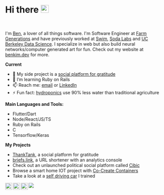 # Hi there <img src="https://media.giphy.com/media/hvRJCLFzcasrR4ia7z/giphy.gif" width="25px">
<br />

I'm [Ben](https://www.benkim.dev), a lover of all things software. I'm Software Engineer at [Farm Generations](https://www.farmgenerations.coop/) and have previously worked at [Swim](https://swimapp.io/), [Soda Labs](https://sodalabs.co/) and [UC Berkeley Data Science](https://data.berkeley.edu/). I specialize in web but also build neural networks/computer generated art for fun. Check out my website at [benkim.dev](https://www.benkim.dev) for more.

**Current**
- 🔭 My side project is a [social platform for gratitude](https://github.com/thank-tank)
- 🌱 I’m learning Ruby on Rails
- 📫 Reach me: [email](mailto:1996byk@gmail.com?subject=Hi!) or [LinkedIn](https://www.linkedin.com/in/ben-kim-740412149/)
- ⚡ Fun fact: [hydroponics](https://www.wikiwand.com/en/Hydroponics) use 90% less water than traditional agriculture

**Main Languages and Tools:**  
- Flutter/Dart
- Node/React/JS/TS
- Ruby on Rails
- C
- Tensorflow/Keras

**My Projects**
- [ThankTank](https://www.thanktank.app), a social platform for gratitude
- [briefs.link](https://www.briefs.link), a URL shortener with an analytics console
- Check out an unlaunched political social platform called [Cibic](https://github.com/cibic-io)
- Browse a smart home IOT project with [Co-Create Containers](https://github.com/co-create)
- Take a look at a [self driving car](https://github.com/benjaminykim/self-driving-car-simulator) I trained
<a href="https://www.linkedin.com/in/ben-kim-740412149/">
  <img align="left" alt="Ben's LinkdeIn" width="22px" src="https://cdn.jsdelivr.net/npm/simple-icons@v3/icons/linkedin.svg" />
</a>
<a href="https://www.instagram.com/_b_y_k/">
  <img align="left" alt="Ben's Instagram" width="22px" src="https://cdn.jsdelivr.net/npm/simple-icons@v3/icons/instagram.svg" />
</a>
<a href="https://www.benkim.dev">
  <img align="left" alt="Ben's Personal Site" width="22px" src="https://cdn.jsdelivr.net/npm/simple-icons@v3/icons/icloud.svg" />
</a>

![](https://komarev.com/ghpvc/?username=benjaminykim&color=green)
